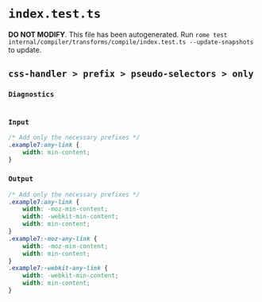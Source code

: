 # `index.test.ts`

**DO NOT MODIFY**. This file has been autogenerated. Run `rome test internal/compiler/transforms/compile/index.test.ts --update-snapshots` to update.

## `css-handler > prefix > pseudo-selectors > only`

### `Diagnostics`

```

```

### `Input`

```css
/* Add only the necessary prefixes */
.example7:any-link {
    width: min-content;
}
```

### `Output`

```css
/* Add only the necessary prefixes */
.example7:any-link {
	width: -moz-min-content;
	width: -webkit-min-content;
	width: min-content;
}
.example7:-moz-any-link {
	width: -moz-min-content;
	width: min-content;
}
.example7:-webkit-any-link {
	width: -webkit-min-content;
	width: min-content;
}

```
